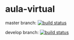 aula-virtual
============

master branch: [![build status](https://travis-ci.org/elpesci/aula-virtual.svg?branch=master)](https://travis-ci.org/acardenasnet/aula-virtual.svg?branch=master)

develop branch: [![build status](https://travis-ci.org/elpesci/aula-virtual.svg?branch=develop)](https://travis-ci.org/acardenasnet/aula-virtual.svg?branch=develop)

